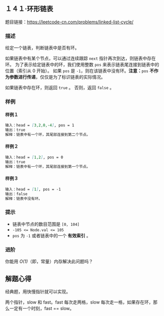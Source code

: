 ## １４１·环形链表

题目链接：https://leetcode-cn.com/problems/linked-list-cycle/

### 描述

给定一个链表，判断链表中是否有环。

如果链表中有某个节点，可以通过连续跟踪 `next` 指针再次到达，则链表中存在环。 为了表示给定链表中的环，我们使用整数 `pos` 来表示链表尾连接到链表中的位置（索引从 0 开始）。 如果 `pos` 是 `-1`，则在该链表中没有环。**注意：**`pos` **不作为参数进行传递**，仅仅是为了标识链表的实际情况。

如果链表中存在环，则返回 `true` 。 否则，返回 `false` 。

### 样例

#### 样例１

```markdown
输入：head = [3,2,0,-4], pos = 1
输出：true
解释：链表中有一个环，其尾部连接到第二个节点。
```

#### 样例２

```markdown
输入：head = [1,2], pos = 0
输出：true
解释：链表中有一个环，其尾部连接到第一个节点。
```

#### 样例３

```markdown
输入：head = [1], pos = -1
输出：false
解释：链表中没有环。
```

### 提示

- 链表中节点的数目范围是 `[0, 104]`
- `-105 <= Node.val <= 105`
- `pos` 为 `-1` 或者链表中的一个 **有效索引** 。

### 进阶

你能用 *O(1)*（即，常量）内存解决此问题吗？

## 解题心得

经典题，用快慢指针就可以实现。

两个指针，slow 和 fast。fast 每次走两格，slow 每次走一格，如果存在环，那么一定有一个时刻，fast == slow。

